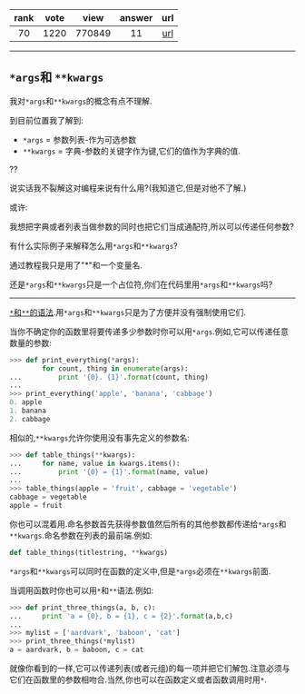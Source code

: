 
| rank | vote | view | answer | url |
|:-:|:-:|:-:|:-:|:-:|
|70|1220|770849|11| [url](http://stackoverflow.com/questions/3394835/args-and-kwargs) |
***

## `*args`和 `**kwargs`

我对`*args`和`**kwargs`的概念有点不理解.

到目前位置我了解到:

* `*args` = 参数列表-作为可选参数
* `**kwargs` = 字典-参数的关键字作为键,它们的值作为字典的值.

??

说实话我不裂解这对编程来说有什么用?(我知道它,但是对他不了解.)

或许:

我想把字典或者列表当做参数的同时也把它们当成通配符,所以可以传递任何参数?

有什么实际例子来解释怎么用`*args`和`**kwargs`?

通过教程我只是用了"*"和一个变量名.

还是`*args`和`**kwargs`只是一个占位符,你们在代码里用`*args`和`**kwargs`吗?

***

[`*`和`**`的语法](http://docs.python.org/tutorial/controlflow.html#arbitrary-argument-lists).用`*args`和`**kwargs`只是为了方便并没有强制使用它们.

当你不确定你的函数里将要传递多少参数时你可以用`*args`.例如,它可以传递任意数量的参数:

```python
>>> def print_everything(*args):
        for count, thing in enumerate(args):
...         print '{0}. {1}'.format(count, thing)
...
>>> print_everything('apple', 'banana', 'cabbage')
0. apple
1. banana
2. cabbage
```

相似的,`**kwargs`允许你使用没有事先定义的参数名:

```python
>>> def table_things(**kwargs):
...     for name, value in kwargs.items():
...         print '{0} = {1}'.format(name, value)
...
>>> table_things(apple = 'fruit', cabbage = 'vegetable')
cabbage = vegetable
apple = fruit
```

你也可以混着用.命名参数首先获得参数值然后所有的其他参数都传递给`*args`和`**kwargs`.命名参数在列表的最前端.例如:

```python
def table_things(titlestring, **kwargs)
```

`*args`和`**kwargs`可以同时在函数的定义中,但是`*args`必须在`**kwargs`前面.

当调用函数时你也可以用`*`和`**`语法.例如:

```python
>>> def print_three_things(a, b, c):
...     print 'a = {0}, b = {1}, c = {2}'.format(a,b,c)
...
>>> mylist = ['aardvark', 'baboon', 'cat']
>>> print_three_things(*mylist)
a = aardvark, b = baboon, c = cat
```

就像你看到的一样,它可以传递列表(或者元组)的每一项并把它们解包.注意必须与它们在函数里的参数相吻合.当然,你也可以在函数定义或者函数调用时用`*`.